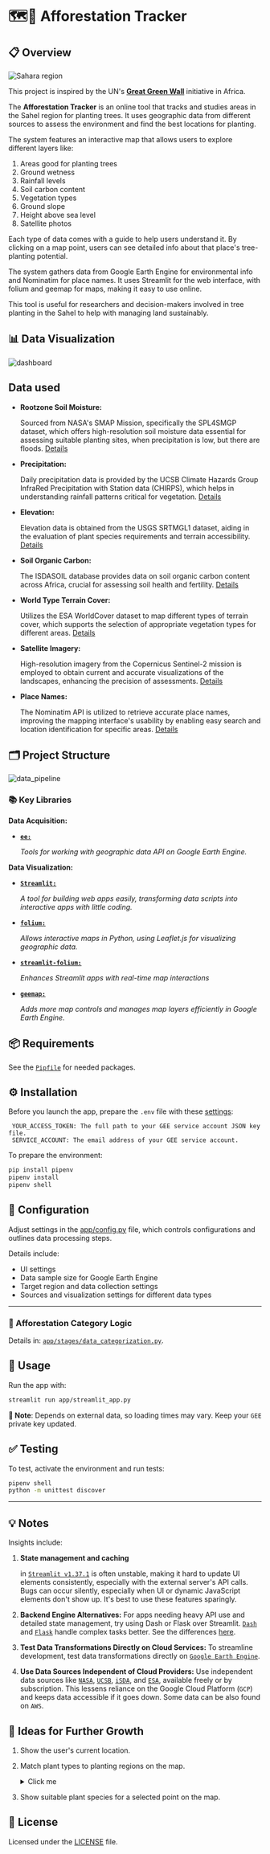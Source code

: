 # 🗺️🌴 Afforestation Tracker
## 📋 Overview

![Sahara region](doc/images/sahara-region.jpeg)

This project is inspired by the UN's [**Great Green Wall**](https://en.wikipedia.org/wiki/Great_Green_Wall_(Africa)) initiative in Africa.

The **Afforestation Tracker** is an online tool that tracks and studies areas in the Sahel region for planting trees. It uses geographic data from different sources to assess the environment and find the best locations for planting.

The system features an interactive map that allows users to explore different layers like:
1. Areas good for planting trees
1. Ground wetness
1. Rainfall levels
1. Soil carbon content
1. Vegetation types
1. Ground slope
1. Height above sea level
1. Satellite photos

Each type of data comes with a guide to help users understand it. By clicking on a map point, users can see detailed info about that place's tree-planting potential.

The system gathers data from Google Earth Engine for environmental info and Nominatim for place names. It uses Streamlit for the web interface, with folium and geemap for maps, making it easy to use online.

This tool is useful for researchers and decision-makers involved in tree planting in the Sahel to help with managing land sustainably.

## 📊 Data Visualization

![dashboard](doc/images/dashboard_preview.png)

## Data used

- **Rootzone Soil Moisture:**

  Sourced from NASA's SMAP Mission, specifically the SPL4SMGP dataset, which offers high-resolution soil moisture data essential for assessing suitable planting sites, when precipitation is low, but there are floods. [Details](https://developers.google.com/earth-engine/datasets/catalog/NASA_SMAP_SPL4SMGP_007)

- **Precipitation:**

  Daily precipitation data is provided by the UCSB Climate Hazards Group InfraRed Precipitation with Station data (CHIRPS), which helps in understanding rainfall patterns critical for vegetation. [Details](https://developers.google.com/earth-engine/datasets/catalog/UCSB-CHG_CHIRPS_DAILY)

- **Elevation:** 

  Elevation data is obtained from the USGS SRTMGL1 dataset, aiding in the evaluation of plant species requirements and terrain accessibility. [Details](https://developers.google.com/earth-engine/datasets/catalog/USGS_SRTMGL1_003)

- **Soil Organic Carbon:** 

  The ISDASOIL database provides data on soil organic carbon content across Africa, crucial for assessing soil health and fertility. [Details](https://developers.google.com/earth-engine/datasets/catalog/ISDASOIL_Africa_v1_carbon_total)

- **World Type Terrain Cover:** 

  Utilizes the ESA WorldCover dataset to map different types of terrain cover, which supports the selection of appropriate vegetation types for different areas. [Details](https://developers.google.com/earth-engine/datasets/catalog/ESA_WorldCover_v100)

- **Satellite Imagery:**
 
  High-resolution imagery from the Copernicus Sentinel-2 mission is employed to obtain current and accurate visualizations of the landscapes, enhancing the precision of assessments. [Details](https://developers.google.com/earth-engine/datasets/catalog/COPERNICUS_S2_HARMONIZED)

- **Place Names:**

  The Nominatim API is utilized to retrieve accurate place names, improving the mapping interface's usability by enabling easy search and location identification for specific areas. [Details](https://nominatim.org/)

## 🗂️ Project Structure

![data_pipeline](doc/images/data_pipeline.png)

### 📚 Key Libraries

**Data Acquisition:**

- [**`ee:`**](https://developers.google.com/earth-engine/guides/python_install)

  _Tools for working with geographic data API on Google Earth Engine._

**Data Visualization:**

- [**`Streamlit:`**](https://docs.streamlit.io/)
  
  _A tool for building web apps easily, transforming data scripts into interactive apps with little coding._

- [**`folium:`**](https://python-visualization.github.io/folium/latest/)

  _Allows interactive maps in Python, using Leaflet.js for visualizing geographic data._

- [**`streamlit-folium:`**](https://folium.streamlit.app/)

  _Enhances Streamlit apps with real-time map interactions_

- [**`geemap:`**](https://geemap.org/)

  _Adds more map controls and manages map layers efficiently in Google Earth Engine._

## 📦 Requirements

See the [`Pipfile`](Pipfile) for needed packages.

## ⚙️ Installation

Before you launch the app, prepare the `.env` file with these  [settings](https://developers.google.com/earth-engine/guides/app_key):

```plaintext
 YOUR_ACCESS_TOKEN: The full path to your GEE service account JSON key file.
 SERVICE_ACCOUNT: The email address of your GEE service account.

 ```

To prepare the environment:

```bash
pip install pipenv
pipenv install
pipenv shell
```

## 🔧 Configuration

Adjust settings in the [app/config.py](app/config.py) file, which controls configurations and outlines data processing steps.

Details include:

  - UI settings
  - Data sample size for Google Earth Engine
  - Target region and data collection settings
  - Sources and visualization settings for different data types

---

### 🌴 Afforestation Category Logic

Details in: [`app/stages/data_categorization.py`](app/stages/data_categorization.py).


## 🔨 Usage

Run the app with:

```bash
streamlit run app/streamlit_app.py
```
**🚨 Note**:
Depends on external data, so loading times may vary. Keep your `GEE` private key updated.


## ✅ Testing

To test, activate the environment and run tests:

```bash
pipenv shell
python -m unittest discover
```
---

## 💡 Notes

Insights include:

1. **State management and caching**

    in [`Streamlit v1.37.1`](https://docs.streamlit.io/develop/api-reference/caching-and-state/st.session_state) is often unstable, making it hard to update UI elements consistently, especially with the external server's API calls. Bugs can occur silently, especially when UI or dynamic JavaScript elements don't show up. It's best to use these features sparingly.

2. **Backend Engine Alternatives:**
    For apps needing heavy API use and detailed state management, try using Dash or Flask over Streamlit. [`Dash`](https://dash.plotly.com/) and [`Flask`](https://flask.palletsprojects.com/en/3.0.x/) handle complex tasks better. See the differences [here](https://www.datarevenue.com/en-blog/data-dashboarding-streamlit-vs-dash-vs-shiny-vs-voila).

3. **Test Data Transformations Directly on Cloud Services:**
    To streamline development, test data transformations directly on [`Google Earth Engine`](https://code.earthengine.google.com/).

4. **Use Data Sources Independent of Cloud Providers:**
    Use independent data sources like [`NASA`](https://worldview.earthdata.nasa.gov/), [`UCSB`](https://www.library.ucsb.edu/geospatial/maps), [`iSDA`](https://www.isda-africa.com/isdasoil/), and [`ESA`](https://esa.maps.eox.at/), available freely or by subscription. This lessens reliance on the Google Cloud Platform (`GCP`) and keeps data accessible if it goes down. Some data can be also found on `AWS`.

## 🧩 Ideas for Further Growth

1. Show the user's current location.

2. Match plant types to planting regions on the map.
    <details>
    <summary>Click me</summary>

      ### Trees:
      - **[Acacia senegal](https://en.wikipedia.org/wiki/Acacia_senegal)** (Gum Arabic Tree)
      - **[Faidherbia albida](https://en.wikipedia.org/wiki/Faidherbia_albida)** (Apple-ring Acacia)
      - **[Balanites aegyptiaca](https://en.wikipedia.org/wiki/Balanites_aegyptiaca)** (Desert Date)
      - **[Parkia biglobosa](https://en.wikipedia.org/wiki/Parkia_biglobosa)** (African Locust Bean Tree)
      - **[Adansonia digitata](https://en.wikipedia.org/wiki/Adansonia_digitata)** (Baobab)

      ### Shrubs:
      - **[Ziziphus mauritiana](https://en.wikipedia.org/wiki/Ziziphus_mauritiana)** (Jujube)
      - **[Guiera senegalensis](https://en.wikipedia.org/wiki/Guiera_senegalensis)** (Guiera)
      - **[Piliostigma reticulatum](https://en.wikipedia.org/wiki/Piliostigma_reticulatum)** (Camel’s Foot)
      - **[Combretum micranthum](https://en.wikipedia.org/wiki/Combretum_micranthum)** (Kinkeliba)
      - **[Leptadenia pyrotechnica](https://en.wikipedia.org/wiki/Leptadenia_pyrotechnica)** (Marakh)


    </details>
3. Show suitable plant species for a selected point on the map.

## 📜 License

Licensed under the [LICENSE](LICENSE) file.